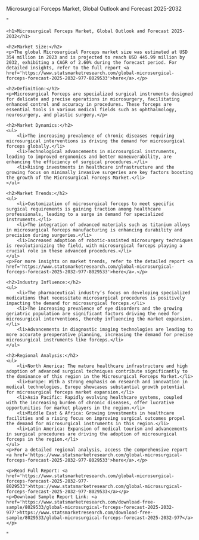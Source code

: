 Microsurgical Forceps Market, Global Outlook and Forecast 2025-2032

"<!DOCTYPE html>
<html>
<head>
	<title>Microsurgical Forceps Market, Global Outlook and Forecast 2025-2032</title>
</head>
<body>

	<h1>Microsurgical Forceps Market, Global Outlook and Forecast 2025-2032</h1>

	<h2>Market Size:</h2>
	<p>The global Microsurgical Forceps market size was estimated at USD 354 million in 2023 and is projected to reach USD 445.99 million by 2032, exhibiting a CAGR of 2.60% during the forecast period. For detailed insights, refer to the full report <a href='https://www.statsmarketresearch.com/global-microsurgical-forceps-forecast-2025-2032-977-8029533'>here</a>.</p>

	<h2>Definition:</h2>
	<p>Microsurgical Forceps are specialized surgical instruments designed for delicate and precise operations in microsurgery, facilitating enhanced control and accuracy in procedures. These forceps are essential tools in various medical fields such as ophthalmology, neurosurgery, and plastic surgery.</p>

	<h2>Market Dynamics:</h2>
	<ul>
		<li>The increasing prevalence of chronic diseases requiring microsurgical interventions is driving the demand for microsurgical forceps globally.</li>
		<li>Technological advancements in microsurgical instruments, leading to improved ergonomics and better maneuverability, are enhancing the efficiency of surgical procedures.</li>
		<li>Rising investments in healthcare infrastructure and the growing focus on minimally invasive surgeries are key factors boosting the growth of the Microsurgical Forceps Market.</li>
	</ul>

	<h2>Market Trends:</h2>
	<ul>
		<li>Customization of microsurgical forceps to meet specific surgical requirements is gaining traction among healthcare professionals, leading to a surge in demand for specialized instruments.</li>
		<li>The integration of advanced materials such as titanium alloys in microsurgical forceps manufacturing is enhancing durability and precision during surgeries.</li>
		<li>Increased adoption of robotic-assisted microsurgery techniques is revolutionizing the field, with microsurgical forceps playing a crucial role in these advanced procedures.</li>
	</ul>
	<p>For more insights on market trends, refer to the detailed report <a href='https://www.statsmarketresearch.com/global-microsurgical-forceps-forecast-2025-2032-977-8029533'>here</a>.</p>

	<h2>Industry Influence:</h2>
	<ul>
		<li>The pharmaceutical industry’s focus on developing specialized medications that necessitate microsurgical procedures is positively impacting the demand for microsurgical forceps.</li>
		<li>The increasing prevalence of eye disorders and the growing geriatric population are significant factors driving the need for microsurgical interventions, thereby influencing the market expansion.</li>
		<li>Advancements in diagnostic imaging technologies are leading to more accurate preoperative planning, increasing the demand for precise microsurgical instruments like forceps.</li>
	</ul>

	<h2>Regional Analysis:</h2>
	<ul>
		<li>North America: The mature healthcare infrastructure and high adoption of advanced surgical techniques contribute significantly to the dominance of this region in the Microsurgical Forceps Market.</li>
		<li>Europe: With a strong emphasis on research and innovation in medical technologies, Europe showcases substantial growth potential for microsurgical forceps market expansion.</li>
		<li>Asia Pacific: Rapidly evolving healthcare systems, coupled with the increasing burden of chronic diseases, offer lucrative opportunities for market players in the region.</li>
		<li>Middle East & Africa: Growing investments in healthcare facilities and a rising focus on improving surgical outcomes propel the demand for microsurgical instruments in this region.</li>
		<li>Latin America: Expansion of medical tourism and advancements in surgical procedures are driving the adoption of microsurgical forceps in the region.</li>
	</ul>
	<p>For a detailed regional analysis, access the comprehensive report <a href='https://www.statsmarketresearch.com/global-microsurgical-forceps-forecast-2025-2032-977-8029533'>here</a>.</p>

	<p>Read Full Report: <a href='https://www.statsmarketresearch.com/global-microsurgical-forceps-forecast-2025-2032-977-8029533'>https://www.statsmarketresearch.com/global-microsurgical-forceps-forecast-2025-2032-977-8029533</a></p>
	<p>Download Sample Report Link: <a href='https://www.statsmarketresearch.com/download-free-sample/8029533/global-microsurgical-forceps-forecast-2025-2032-977'>https://www.statsmarketresearch.com/download-free-sample/8029533/global-microsurgical-forceps-forecast-2025-2032-977</a></p>

</body>
</html>"

